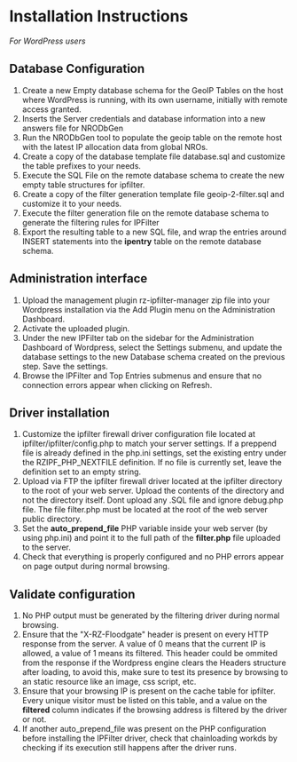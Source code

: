 # Installation Instructions
_For WordPress users_

## Database Configuration
1. Create a new Empty database schema for the GeoIP Tables on the host where WordPress is running, with its own username, initially with remote access granted.
2. Inserts the Server credentials and database information into a new answers file for NRODbGen
3. Run the NRODbGen tool to populate the geoip table on the remote host with the latest IP allocation data from global NROs.
4. Create a copy of the database template file database.sql and customize the table prefixes to your needs.
5. Execute the SQL File on the remote database schema to create the new empty table structures for ipfilter.
6. Create a copy of the filter generation template file geoip-2-filter.sql and customize it to your needs.
7. Execute the filter generation file on the remote database schema to generate the filtering rules for IPFilter
8. Export the resulting table to a new SQL file, and wrap the entries around INSERT statements into the **ipentry** table on the remote database schema.


## Administration interface
1. Upload the management plugin rz-ipfilter-manager zip file into your Wordpress installation via the Add Plugin menu on the Administration Dashboard.
2. Activate the uploaded plugin.
3. Under the new IPFilter tab on the sidebar for the Administration Dashboard of Wordpress, select the Settings submenu, and update the database settings to
the new Database schema created on the previous step. Save the settings.
4. Browse the IPFilter and Top Entries submenus and ensure that no connection errors appear when clicking on Refresh.

## Driver installation
1. Customize the ipfilter firewall driver configuration file located at ipfilter/ipfilter/config.php to match your server settings. If a preppend file is already defined
in the php.ini settings, set the existing entry under the RZIPF_PHP_NEXTFILE definition. If no file is currently set, leave the definition set to an empty string.
2. Upload via FTP the ipfilter firewall driver located at the ipfilter directory to the root of your web server. Upload the contents of the directory and not the directory itself.
 Dont upload any .SQL file and ignore debug.php file. The file filter.php must be located at the root of the web server public directory.
3. Set the **auto_prepend_file** PHP variable inside your web server (by using php.ini) and point it to the full path of the **filter.php** file uploaded to the server.
4. Check that everything is properly configured and no PHP errors appear on page output during normal browsing.


## Validate configuration
1. No PHP output must be generated by the filtering driver during normal browsing.
2. Ensure that the "X-RZ-Floodgate" header is present on every HTTP response from the server. A value of 0 means that the current IP is allowed, a value of 1 means its filtered.
This header could be ommited from the response if the Wordpress engine clears the Headers structure after loading, to avoid this, make sure to test its presence by browsing
to an static resource like an image, css script, etc.
3. Ensure that your browsing IP is present on the cache table for ipfilter. Every unique visitor must be listed on this table, and a value on the **filtered** column indicates if
the browsing address is filtered by the driver or not.
4. If another auto_prepend_file was present on the PHP configuration before installing the IPFilter driver, check that chainloading workds by checking if its 
execution still happens after the driver runs.
